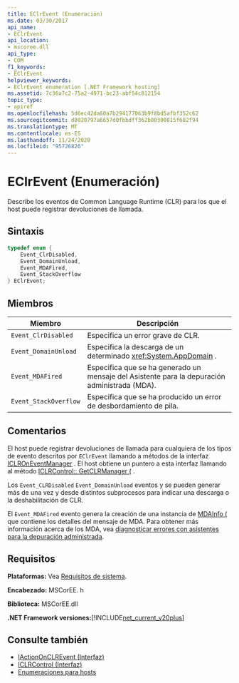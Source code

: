 ```yaml
---
title: EClrEvent (Enumeración)
ms.date: 03/30/2017
api_name:
- EClrEvent
api_location:
- mscoree.dll
api_type:
- COM
f1_keywords:
- EClrEvent
helpviewer_keywords:
- EClrEvent enumeration [.NET Framework hosting]
ms.assetid: 7c36a7c2-75a2-4971-bc23-abf54c812154
topic_type:
- apiref
ms.openlocfilehash: 5d6ec42da60a7b294177063b9f8bd5afbf352c62
ms.sourcegitcommit: d8020797a6657d0fbbdff362b80300815f682f94
ms.translationtype: MT
ms.contentlocale: es-ES
ms.lasthandoff: 11/24/2020
ms.locfileid: "95726826"
---
```

# <a name="eclrevent-enumeration"></a>EClrEvent (Enumeración)

Describe los eventos de Common Language Runtime (CLR) para los que el host puede registrar devoluciones de llamada.  
  
## <a name="syntax"></a>Sintaxis  
  
```cpp  
typedef enum {  
    Event_ClrDisabled,  
    Event_DomainUnload,  
    Event_MDAFired,  
    Event_StackOverflow  
} EClrEvent;  
```  
  
## <a name="members"></a>Miembros  
  
|Miembro|Descripción|  
|------------|-----------------|  
|`Event_ClrDisabled`|Especifica un error grave de CLR.|  
|`Event_DomainUnload`|Especifica la descarga de un determinado <xref:System.AppDomain> .|  
|`Event_MDAFired`|Especifica que se ha generado un mensaje del Asistente para la depuración administrada (MDA).|  
|`Event_StackOverflow`|Especifica que se ha producido un error de desbordamiento de pila.|  
  
## <a name="remarks"></a>Comentarios  

 El host puede registrar devoluciones de llamada para cualquiera de los tipos de evento descritos por `EClrEvent` llamando a métodos de la interfaz [ICLROnEventManager](iclroneventmanager-interface.md) . El host obtiene un puntero a esta interfaz llamando al método [ICLRControl:: GetCLRManager (](iclrcontrol-getclrmanager-method.md) .  
  
 Los `Event_CLRDisabled` `Event_DomainUnload` eventos y se pueden generar más de una vez y desde distintos subprocesos para indicar una descarga o la deshabilitación de CLR.  
  
 El `Event_MDAFired` evento genera la creación de una instancia de [MDAInfo (](mdainfo-structure.md) que contiene los detalles del mensaje de MDA. Para obtener más información acerca de los MDA, vea [diagnosticar errores con asistentes para la depuración administrada](../../debug-trace-profile/diagnosing-errors-with-managed-debugging-assistants.md).  
  
## <a name="requirements"></a>Requisitos  

 **Plataformas:** Vea [Requisitos de sistema](../../get-started/system-requirements.md).  
  
 **Encabezado:** MSCorEE. h  
  
 **Biblioteca:** MSCorEE.dll  
  
 **.NET Framework versiones:**[!INCLUDE[net_current_v20plus](../../../../includes/net-current-v20plus-md.md)]  
  
## <a name="see-also"></a>Consulte también

- [IActionOnCLREvent (Interfaz)](iactiononclrevent-interface.md)
- [ICLRControl (Interfaz)](iclrcontrol-interface.md)
- [Enumeraciones para hosts](hosting-enumerations.md)
